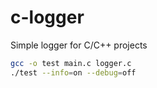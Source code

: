# c-logger
Simple logger for C/C++ projects

```bash
gcc -o test main.c logger.c
./test --info=on --debug=off
```
